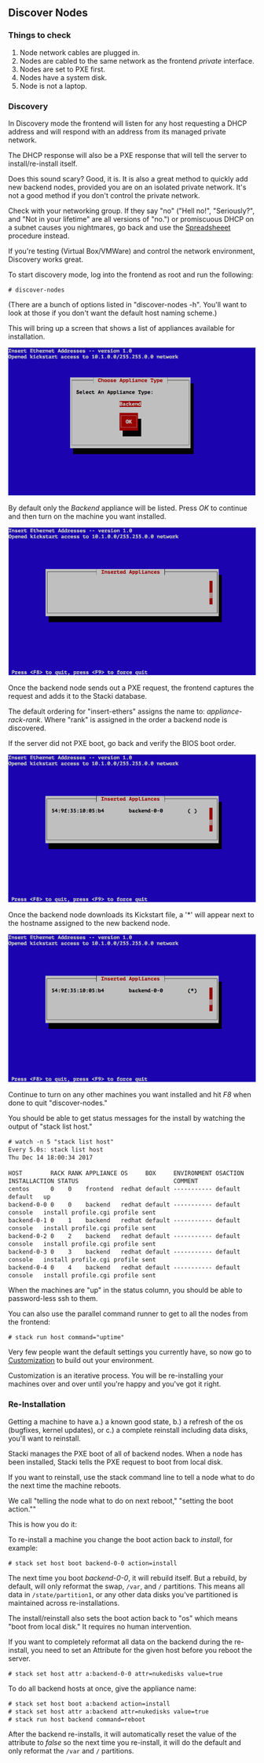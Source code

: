 ## Discover Nodes

### Things to check
1. Node network cables are plugged in.
2. Nodes are cabled to the same network as the frontend _private_ interface.
3. Nodes are set to PXE first.
4. Nodes have a system disk.
5. Node is not a laptop.  

### Discovery

In Discovery mode the frontend will listen for any host requesting a
DHCP address and will respond with an address from its managed private
network.

The DHCP response will also be a PXE response that will tell the
server to install/re-install itself.

Does this sound scary? Good, it is. It is also a great method to
quickly add new backend nodes, provided you are on an isolated private
network. It's not a good method if you don't control the private network.

Check with your networking group. If they say "no" ("Hell no!", "Seriously?", and "Not in your lifetime" are all versions of "no.") or promiscuous DHCP on a subnet  causes you nightmares, go back and use the [Spreadsheeet](Backend-Install-Spreadsheet) procedure instead.

If you're testing (Virtual Box/VMWare) and control the network environment, Discovery works great.

To start discovery mode, log into the frontend as root and run the following:

```
# discover-nodes
```

(There are a bunch of options listed in "discover-nodes -h". You'll want to look at those if you don't want the default host naming scheme.)

This will bring up a screen that shows a list of appliances available
for installation.

![insert-ethers-1](images/insert-ethers/insert-ethers-1.png)

By default only the _Backend_ appliance will be listed.
Press _OK_ to continue and then turn on the machine you want
installed.

![insert-ethers-2](images/insert-ethers/insert-ethers-2.png)

Once the backend node sends out a PXE request, the frontend captures the request and adds it to the Stacki database.

The default ordering for "insert-ethers" assigns the name to:
_appliance_-_rack_-_rank_. Where "rank" is assigned in the order
a backend node is discovered.

If the server did not PXE boot, go back and verify the BIOS boot order.

![insert-ethers-4](images/insert-ethers/insert-ethers-4.png)

Once the backend node downloads its Kickstart file, a '*' will appear next to the hostname assigned to the new backend node.

![insert-ethers-5](images/insert-ethers/insert-ethers-5.png)

Continue to turn on any other machines you want installed and hit _F8_
when done to quit "discover-nodes."

You should be able to get status messages for the install by watching the output of
"stack list host."

```
# watch -n 5 "stack list host"
Every 5.0s: stack list host                                                                                                                          Thu Dec 14 18:00:34 2017

HOST        RACK RANK APPLIANCE OS     BOX     ENVIRONMENT OSACTION INSTALLACTION STATUS                           COMMENT
centos      0    0    frontend  redhat default ----------- default  default	  up
backend-0-0 0    0    backend   redhat default ----------- default  console	  install profile.cgi profile sent
backend-0-1 0    1    backend   redhat default ----------- default  console	  install profile.cgi profile sent
backend-0-2 0    2    backend   redhat default ----------- default  console	  install profile.cgi profile sent
backend-0-3 0    3    backend   redhat default ----------- default  console	  install profile.cgi profile sent
backend-0-4 0    4    backend   redhat default ----------- default  console	  install profile.cgi profile sent
```

When the machines are "up" in the status column, you should be able to password-less ssh to them.

You can also use the parallel command runner to get to all the nodes from the frontend:

```
# stack run host command="uptime"
```

Very few people want the default settings you currently have, so now go to [Customization](Customization) to build out your environment.

Customization is an iterative process. You will be re-installing your machines over and over until you're happy and you've got it right.

### Re-Installation

Getting a machine to have a.) a known good state, b.) a refresh of the os (bugfixes, kernel updates), or c.) a complete reinstall including data disks, you'll want to reinstall.

Stacki manages the PXE boot of all of backend nodes. When a node has been installed, Stacki tells the PXE request to boot from local disk.

If you want to reinstall, use the stack command line to tell a node what to do the next time the machine reboots.

We call "telling the node what to do on next reboot," "setting the boot action.""

This is how you do it:

To re-install a machine you change the boot
action back to _install_, for example:

```
# stack set host boot backend-0-0 action=install
```

The next time you boot _backend-0-0_, it will rebuild itself.
But a rebuild, by default, will only reformat the swap, ```/var```, and ```/``` partitions. This means all data in ```/state/partition1```, or any other data disks you've partitioned is maintained across re-installations.

The install/reinstall also sets the boot action back to "os" which means "boot from local disk." It requires no human intervention.

If you want to completely reformat all data on the backend during the
re-install, you need to set an Attribute for the given host before
you reboot the server.

```
# stack set host attr a:backend-0-0 attr=nukedisks value=true
```

To do all backend hosts at once, give the appliance name:

```
# stack set host boot a:backend action=install
# stack set host attr a:backend attr=nukedisks value=true
# stack run host backend command=reboot
```

After the backend re-installs, it will automatically reset the value of the
attribute to _false_ so the next time you re-install, it will do the default and only reformat the ```/var``` and ```/``` partitions.
